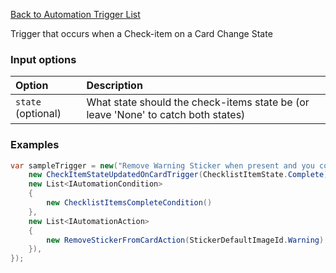 [Back to Automation Trigger List](Automation-Engine#triggers)

Trigger that occurs when a Check-item on a Card Change State

### Input options
| Option| Description |
|:---|:---|
| `state` (optional) | What state should the check-items state be (or leave 'None' to catch both states) | 

### Examples

```cs
var sampleTrigger = new("Remove Warning Sticker when present and you complete last Checklist Item",
    new CheckItemStateUpdatedOnCardTrigger(ChecklistItemState.Complete), //<-- Our Trigger
    new List<IAutomationCondition>
    {
        new ChecklistItemsCompleteCondition()
    },
    new List<IAutomationAction>
    {
        new RemoveStickerFromCardAction(StickerDefaultImageId.Warning)
    }),
});
```